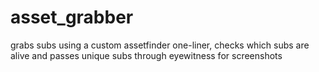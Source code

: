 # asset_grabber

grabs subs using a custom assetfinder one-liner, checks which subs are alive and passes unique subs through eyewitness for screenshots
